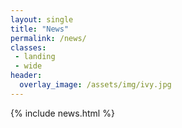 ```yaml
---
layout: single
title: "News"
permalink: /news/
classes:
 - landing
 - wide
header:
  overlay_image: /assets/img/ivy.jpg
---
```



{% include news.html %}
